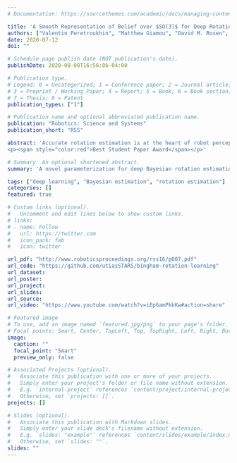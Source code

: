 ```yaml
---
# Documentation: https://sourcethemes.com/academic/docs/managing-content/

title: 'A Smooth Representation of Belief over $SO(3)$ for Deep Rotation Learning with Uncertainty'
authors: ["Valentin Peretroukhin", "Matthew Giamou", "David M. Rosen", "W. Nicholas Greene", "Nicholas Roy", "Jonathan Kelly"]
date: 2020-07-12
doi: ""

# Schedule page publish date (NOT publication's date).
publishDate: 2020-08-08T16:56:06-04:00

# Publication type.
# Legend: 0 = Uncategorized; 1 = Conference paper; 2 = Journal article;
# 3 = Preprint / Working Paper; 4 = Report; 5 = Book; 6 = Book section;
# 7 = Thesis; 8 = Patent
publication_types: ["1"]

# Publication name and optional abbreviated publication name.
publication: "Robotics: Science and Systems"
publication_short: "RSS"

abstract: 'Accurate rotation estimation is at the heart of robot perception tasks such as visual odometry and object pose estimation. Deep neural networks have provided a new way to perform these tasks, and the choice of rotation representation is an important part of network design. In this work, we present a novel symmetric matrix representation of the 3D rotation group, SO(3), with two important properties that make it particularly suitable for learned models: (1) it satisfies a smoothness property that improves convergence and generalization when regressing large rotation targets, and (2) it encodes a symmetric Bingham belief over the space of unit quaternions, permitting the training of uncertainty-aware models. We empirically validate the benefits of our formulation by training deep neural rotation regressors on two data modalities. First, we use synthetic point-cloud data to show that our representation leads to superior predictive accuracy over existing representations for arbitrary rotation targets. Second, we use image data collected onboard ground and aerial vehicles to demonstrate that our representation is amenable to an effective out-of-distribution (OOD) rejection technique that significantly improves the robustness of rotation estimates to unseen environmental effects and corrupted input images, without requiring the use of an explicit likelihood loss, stochastic sampling, or an auxiliary classifier. This capability is key for safety-critical applications where detecting novel inputs can prevent catastrophic failure of learned models.
<p><span style="color:red">Best Student Paper Award</span></p>'

# Summary. An optional shortened abstract.
summary: 'A novel parameterization for deep Bayesian rotation estimation  </br><span style="color:red">Best Student Paper Award (RSS 2020)</span>'

tags: ["deep learning", "Bayesian estimation", "rotation estimation"]
categories: []
featured: true

# Custom links (optional).
#   Uncomment and edit lines below to show custom links.
# links:
# - name: Follow
#   url: https://twitter.com
#   icon_pack: fab
#   icon: twitter

url_pdf: "http://www.roboticsproceedings.org/rss16/p007.pdf"
url_code: "https://github.com/utiasSTARS/bingham-rotation-learning"
url_dataset:
url_poster:
url_project:
url_slides:
url_source:
url_video: "https://www.youtube.com/watch?v=iEp6amPkkKw#action=share"

# Featured image
# To use, add an image named `featured.jpg/png` to your page's folder. 
# Focal points: Smart, Center, TopLeft, Top, TopRight, Left, Right, BottomLeft, Bottom, BottomRight.
image:
  caption: ""
  focal_point: "Smart"
  preview_only: false

# Associated Projects (optional).
#   Associate this publication with one or more of your projects.
#   Simply enter your project's folder or file name without extension.
#   E.g. `internal-project` references `content/project/internal-project/index.md`.
#   Otherwise, set `projects: []`.
projects: []

# Slides (optional).
#   Associate this publication with Markdown slides.
#   Simply enter your slide deck's filename without extension.
#   E.g. `slides: "example"` references `content/slides/example/index.md`.
#   Otherwise, set `slides: ""`.
slides: ""
---
```

